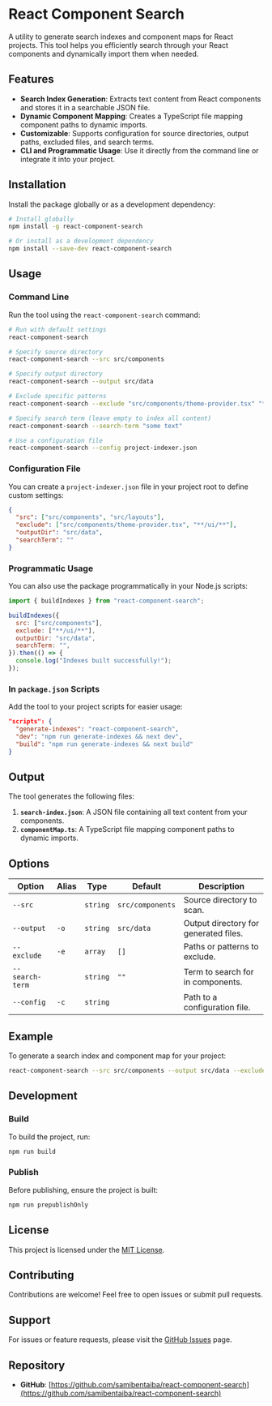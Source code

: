 # React Component Search

A utility to generate search indexes and component maps for React projects. This tool helps you efficiently search through your React components and dynamically import them when needed.

## Features

- **Search Index Generation**: Extracts text content from React components and stores it in a searchable JSON file.
- **Dynamic Component Mapping**: Creates a TypeScript file mapping component paths to dynamic imports.
- **Customizable**: Supports configuration for source directories, output paths, excluded files, and search terms.
- **CLI and Programmatic Usage**: Use it directly from the command line or integrate it into your project.

## Installation

Install the package globally or as a development dependency:

```bash
# Install globally
npm install -g react-component-search

# Or install as a development dependency
npm install --save-dev react-component-search
```

## Usage

### Command Line

Run the tool using the `react-component-search` command:

```bash
# Run with default settings
react-component-search

# Specify source directory
react-component-search --src src/components

# Specify output directory
react-component-search --output src/data

# Exclude specific patterns
react-component-search --exclude "src/components/theme-provider.tsx" "**/ui/**"

# Specify search term (leave empty to index all content)
react-component-search --search-term "some text"

# Use a configuration file
react-component-search --config project-indexer.json
```

### Configuration File

You can create a `project-indexer.json` file in your project root to define custom settings:

```json
{
  "src": ["src/components", "src/layouts"],
  "exclude": ["src/components/theme-provider.tsx", "**/ui/**"],
  "outputDir": "src/data",
  "searchTerm": ""
}
```

### Programmatic Usage

You can also use the package programmatically in your Node.js scripts:

```javascript
import { buildIndexes } from "react-component-search";

buildIndexes({
  src: ["src/components"],
  exclude: ["**/ui/**"],
  outputDir: "src/data",
  searchTerm: "",
}).then(() => {
  console.log("Indexes built successfully!");
});
```

### In `package.json` Scripts

Add the tool to your project scripts for easier usage:

```json
"scripts": {
  "generate-indexes": "react-component-search",
  "dev": "npm run generate-indexes && next dev",
  "build": "npm run generate-indexes && next build"
}
```

## Output

The tool generates the following files:

1. **`search-index.json`**: A JSON file containing all text content from your components.
2. **`componentMap.ts`**: A TypeScript file mapping component paths to dynamic imports.

## Options

| Option          | Alias | Type     | Default          | Description                           |
| --------------- | ----- | -------- | ---------------- | ------------------------------------- |
| `--src`         |       | `string` | `src/components` | Source directory to scan.             |
| `--output`      | `-o`  | `string` | `src/data`       | Output directory for generated files. |
| `--exclude`     | `-e`  | `array`  | `[]`             | Paths or patterns to exclude.         |
| `--search-term` |       | `string` | `""`             | Term to search for in components.     |
| `--config`      | `-c`  | `string` |                  | Path to a configuration file.         |

## Example

To generate a search index and component map for your project:

```bash
react-component-search --src src/components --output src/data --exclude "**/ui/**"
```

## Development

### Build

To build the project, run:

```bash
npm run build
```

### Publish

Before publishing, ensure the project is built:

```bash
npm run prepublishOnly
```

## License

This project is licensed under the [MIT License](LICENSE).

## Contributing

Contributions are welcome! Feel free to open issues or submit pull requests.

## Support

For issues or feature requests, please visit the [GitHub Issues](https://github.com/samibentaiba/react-component-search/issues) page.

## Repository

- **GitHub**: [https://github.com/samibentaiba/react-component-search](https://github.com/samibentaiba/react-component-search)
